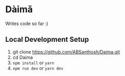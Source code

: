 # Dàimǎ

Writes code so far :)

## Local Development Setup

1. git clone https://github.com/ABSanthosh/Daima.git
2. cd Daima
3. `npm install` or `yarn`
4. `npm run dev` or `yarn dev`
